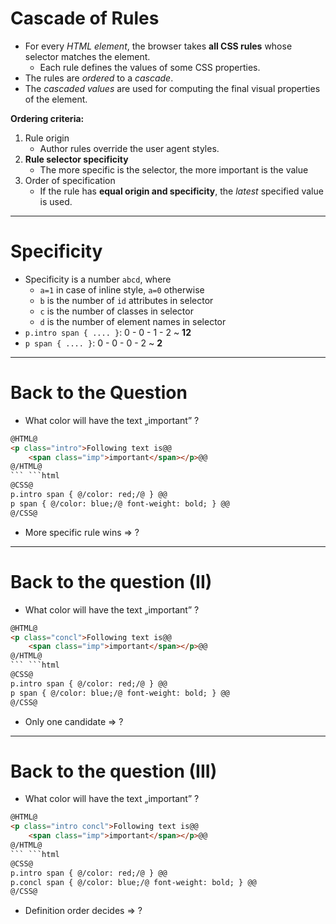 # Cascade of Rules

* For every *HTML element*, the browser takes **all CSS rules** whose selector matches the element.
    - Each rule defines the values of some CSS properties.
* The rules are *ordered* to a *cascade*.
* The *cascaded values* are used for computing the final visual properties of the element.

**Ordering criteria:**

<div>

1. Rule origin 
    * Author rules override the user agent styles.
2. **Rule selector specificity**
    * The more specific is the selector, the more important is the value
3. Order of specification 
    * If the rule has **equal origin and specificity**, the _latest_ specified value is used.

</div>

---

# Specificity

  * Specificity is a number `abcd`, where 
    * `a=1` in case of inline style, `a=0` otherwise
    * `b` is the number of `id` attributes in selector
    * `c` is the number of classes in selector
    * `d` is the number of element names in selector
  * `p.intro span { .... }`: 0 - 0 - 1 - 2 ~ **12**
  * `p span { .... }`: 0 - 0 - 0 - 2 ~ **2**

---

# Back to the Question

  * What color will have the text „important” ?

```html
@HTML@
<p class="intro">Following text is@@
    <span class="imp">important</span></p>@@
@/HTML@
``` ```html
@CSS@
p.intro span { @/color: red;/@ } @@
p span { @/color: blue;/@ font-weight: bold; } @@
@/CSS@
``` 
  * More specific rule wins => ?

---

# Back to the question (II)

  * What color will have the text „important” ?

```html
@HTML@
<p class="concl">Following text is@@
    <span class="imp">important</span></p>@@
@/HTML@
``` ```html
@CSS@
p.intro span { @/color: red;/@ } @@
p span { @/color: blue;/@ font-weight: bold; } @@
@/CSS@
``` 
  * Only one candidate => ?

---

# Back to the question (III)

  * What color will have the text „important” ?

```html
@HTML@
<p class="intro concl">Following text is@@
    <span class="imp">important</span></p>@@
@/HTML@
``` ```html
@CSS@
p.intro span { @/color: red;/@ } @@
p.concl span { @/color: blue;/@ font-weight: bold; } @@
@/CSS@
``` 
  * Definition order decides => ?

